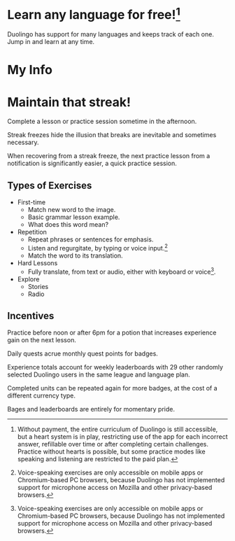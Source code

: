 # Learn any language for free![^1]

Duolingo has support for many languages and keeps track of each one. Jump in and learn at any time.

# My Info

# Maintain that streak!

Complete a lesson or practice session sometime in the afternoon.

Streak freezes hide the illusion that breaks are inevitable and sometimes necessary.

When recovering from a streak freeze, the next practice lesson from a notification is significantly easier, a quick practice session.

## Types of Exercises

- First-time
	- Match new word to the image.
	- Basic grammar lesson example.
	- What does this word mean?
- Repetition
	- Repeat phrases or sentences for emphasis.
	- Listen and regurgitate, by typing or voice input.[^2]
	- Match the word to its translation.
- Hard Lessons
	- Fully translate, from text or audio, either with keyboard or voice[^2].
- Explore
	- Stories
	- Radio

## Incentives

Practice before noon or after 6pm for a potion that increases experience gain on the next lesson.

Daily quests acrue monthly quest points for badges.

Experience totals account for weekly leaderboards with 29 other randomly selected Duolingo users in the same league and language plan.

Completed units can be repeated again for more badges, at the cost of a different currency type.

Bages and leaderboards are entirely for momentary pride.

[^1]: Without payment, the entire curriculum of Duolingo is still accessible, but a heart system is in play, restricting use of the app for each incorrect answer, refillable over time or after completing certain challenges. Practice without hearts is possible, but some practice modes like speaking and listening are restricted to the paid plan.
[^2]: Voice-speaking exercises are only accessible on mobile apps or Chromium-based PC browsers, because Duolingo has not implemented support for microphone access on Mozilla and other privacy-based browsers.
